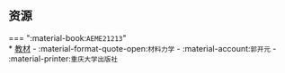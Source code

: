 ## 资源  
=== ":material-book:`AEME21213`"  
    * [教材](http://api.cqu-openlib.cn/file?key=iUyFu2dkexwf) - :material-format-quote-open:`材料力学` - :material-account:`郭开元` - :material-printer:`重庆大学出版社`  